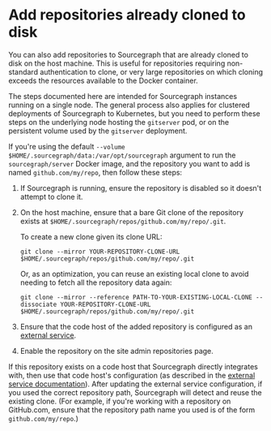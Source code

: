 # Add repositories already cloned to disk

You can also add repositories to Sourcegraph that are already cloned to disk on the host machine. This is useful for repositories requiring non-standard authentication to clone, or very large repositories on which cloning exceeds the resources available to the Docker container.

The steps documented here are intended for Sourcegraph instances running on a single node. The general process also applies for clustered deployments of Sourcegraph to Kubernetes, but you need to perform these steps on the underlying node hosting the `gitserver` pod, or on the persistent volume used by the `gitserver` deployment.

If you're using the default `--volume $HOME/.sourcegraph/data:/var/opt/sourcegraph` argument to run the `sourcegraph/server` Docker image, and the repository you want to add is named `github.com/my/repo`, then follow these steps:

1.  If Sourcegraph is running, ensure the repository is disabled so it doesn't attempt to clone it.

1.  On the host machine, ensure that a bare Git clone of the repository exists at `$HOME/.sourcegraph/repos/github.com/my/repo/.git`.

    To create a new clone given its clone URL:

    ```
    git clone --mirror YOUR-REPOSITORY-CLONE-URL $HOME/.sourcegraph/repos/github.com/my/repo/.git
    ```

    Or, as an optimization, you can reuse an existing local clone to avoid needing to fetch all the repository data again:

    ```
    git clone --mirror --reference PATH-TO-YOUR-EXISTING-LOCAL-CLONE --dissociate YOUR-REPOSITORY-CLONE-URL $HOME/.sourcegraph/repos/github.com/my/repo/.git
    ```

1.  Ensure that the code host of the added repository is configured as an [external service](../external_service/index.md).
1.  Enable the repository on the site admin repositories page.

If this repository exists on a code host that Sourcegraph directly integrates with, then use that code host's configuration (as described in the [external service documentation](../external_service/index.md)). After updating the external service configuration, if you used the correct repository path, Sourcegraph will detect and reuse the existing clone. (For example, if you're working with a repository on GitHub.com, ensure that the repository path name you used is of the form `github.com/my/repo`.)
